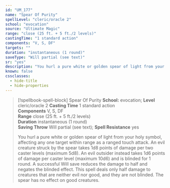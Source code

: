 ```yaml
---
id: "UM_177"
name: "Spear Of Purity"
spellLevel: "cleric/oracle 2"
school: "evocation"
source: "Ultimate Magic"
range: "close (25 ft. + 5 ft./2 levels)"
castingTime: "1 standard action"
components: "V, S, DF"
targets: ""
duration: "instantaneous (1 round)"
saveType: "Will partial (see text)"
sr: "yes"
description: "You hurl a pure white or golden spear of light from your holy symbol, affecting any one target within range as a ranged touch attack.  An evil creature struck by the spear takes 1d8 points of damage per two caster levels (maximum 5d8). An evil outsider instead takes 1d6 points of damage per caster level (maximum 10d6) and is blinded for 1 round. A successful Will save reduces the damage to half and negates the blinded effect. This spell deals only half damage to creatures that are neither evil nor good, and they are not blinded. The spear has no effect on good creatures."
known: false
cssclasses:
  - hide-title
  - hide-properties
---
```


> [!spellbook-spell-block] Spear Of Purity
> **School:** evocation; **Level** cleric/oracle 2
> **Casting Time** 1 standard action  
> **Components** V, S, DF  
> **Range** close (25 ft. + 5 ft./2 levels)  
> **Duration** instantaneous (1 round)  
> **Saving Throw** Will partial (see text); **Spell Resistance** yes
> 
> You hurl a pure white or golden spear of light from your holy symbol, affecting any one target within range as a ranged touch attack.  An evil creature struck by the spear takes 1d8 points of damage per two caster levels (maximum 5d8). An evil outsider instead takes 1d6 points of damage per caster level (maximum 10d6) and is blinded for 1 round. A successful Will save reduces the damage to half and negates the blinded effect. This spell deals only half damage to creatures that are neither evil nor good, and they are not blinded. The spear has no effect on good creatures.